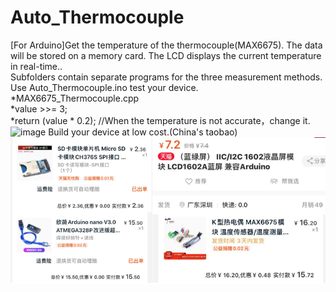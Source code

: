 # Auto_Thermocouple
 [For Arduino]Get the temperature of the thermocouple(MAX6675). The data will be stored on a memory card. The LCD displays the current temperature in real-time..    
 Subfolders contain separate programs for the three measurement methods.   
 Use Auto_Thermocouple.ino test your device.  
 *MAX6675_Thermocouple.cpp  
 *value >>= 3;  
 *return (value * 0.2); //When the temperature is not accurate，change it.
![image](https://github.com/kipa200/Auto_Thermocouple/blob/master/Image/DSC00439.png)
Build your device at low cost.(China's taobao)
![image](https://github.com/kipa200/Auto_Thermocouple/blob/master/Image/%E5%BE%AE%E4%BF%A1%E6%88%AA%E5%9B%BE_20200517102305.png)
